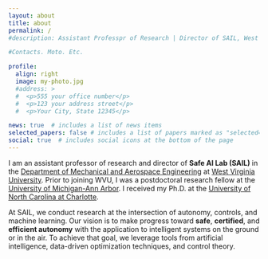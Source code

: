 ```yaml
---
layout: about
title: about
permalink: /
#description: Assistant Professpr of Research | Director of SAIL, West Virginia University

#Contacts. Moto. Etc.

profile:
  align: right
  image: my-photo.jpg
  #address: >
  #  <p>555 your office number</p>
  #  <p>123 your address street</p>
  #  <p>Your City, State 12345</p>

news: true  # includes a list of news items
selected_papers: false # includes a list of papers marked as "selected={true}"
social: true  # includes social icons at the bottom of the page
---
```


I am an assistant professor of research and director of **Safe AI Lab (SAIL)**
in the [Department of Mechanical and Aerospace Engineering](https://mae.statler.wvu.edu/) at [West Virginia University](https://www.wvu.edu/). Prior to joining WVU, I was a postdoctoral research fellow at the [University of Michigan-Ann Arbor](https://umich.edu/). I received my Ph.D. at the [University of North Carolina at Charlotte](https://www.charlotte.edu/).

At SAIL, we conduct research at the intersection of autonomy, controls, and machine learning.
Our vision is to make progress toward **safe**, **certified**, and **efficient autonomy** with the application to intelligent systems on the ground or in the air. To achieve that goal, we leverage tools from artificial intelligence, data-driven optimization techniques, and control theory.



